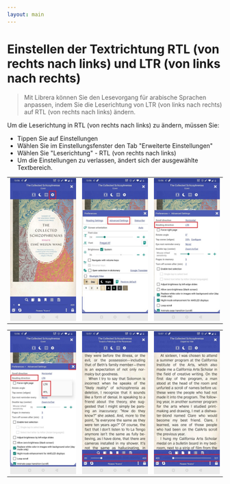 ```yaml
---
layout: main
---
```


# Einstellen der Textrichtung RTL (von rechts nach links) und LTR (von links nach rechts)


> Mit Librera können Sie den Lesevorgang für arabische Sprachen anpassen, indem Sie die Leserichtung von LTR (von links nach rechts) auf RTL (von rechts nach links) ändern.


Um die Leserichtung in RTL (von rechts nach links) zu ändern, müssen Sie:

* Tippen Sie auf Einstellungen
* Wählen Sie im Einstellungsfenster den Tab &quot;Erweiterte Einstellungen&quot;
* Wählen Sie &quot;Leserichtung&quot; - RTL (von rechts nach links)
* Um die Einstellungen zu verlassen, ändert sich der ausgewählte Textbereich.

||||
|-|-|-|
|![](1.jpg)|![](2.jpg)|![](3.jpg)|

||||
|-|-|-|
|![](4.jpg)|![](5.jpg)|![](6.jpg)|
